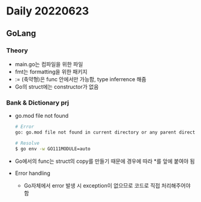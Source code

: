 Daily 20220623
===

## GoLang
### Theory
- main.go는 컴파일을 위한 파일
- fmt는 formatting을 위한 패키지
- := (축약형)은 func 안에서만 가능함, type inferrence 해줌
- Go의 struct에는 constructor가 없음

### Bank & Dictionary prj
- go.mod file not found

  ```zsh
  # Error
  go: go.mod file not found in current directory or any parent directory; see 'go help modules'

  # Resolve
  $ go env -w GO111MODULE=auto
  ```
- Go에서의 func는 struct의 copy를 만들기 때문에 경우에 따라 *를 앞에 붙여야 됨
- Error handling
  - Go자체에서 error 발생 시 exception이 없으므로 코드로 직접 처리해주어야 함